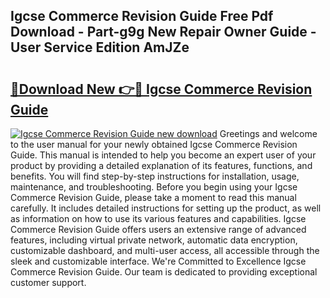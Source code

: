 ## Igcse Commerce Revision Guide Free Pdf Download - Part-g9g New Repair Owner Guide - User Service Edition AmJZe

# <h2><a href="http://bc75195.oget.top/?id=Igcse+Commerce+Revision+Guide">🔗Download New 👉🔴 Igcse Commerce Revision Guide</a></h2>

[![Igcse Commerce Revision Guide new download](https://i.imgur.com/5g1atiW.png)](http://bc75195.oget.top/?id=Igcse+Commerce+Revision+Guide)
Greetings and welcome to the user manual for your newly obtained Igcse Commerce Revision Guide. This manual is intended to help you become an expert user of your product by providing a detailed explanation of its features, functions, and benefits. You will find step-by-step instructions for installation, usage, maintenance, and troubleshooting. Before you begin using your Igcse Commerce Revision Guide, please take a moment to read this manual carefully. It includes detailed instructions for setting up the product, as well as information on how to use its various features and capabilities. Igcse Commerce Revision Guide offers users an extensive range of advanced features, including virtual private network, automatic data encryption, customizable dashboard, and multi-user access, all accessible through the sleek and customizable interface. We're Committed to Excellence Igcse Commerce Revision Guide. Our team is dedicated to providing exceptional customer support.
